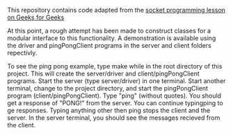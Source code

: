 This repository contains code adapted from the [socket programming lesson on Geeks for Geeks](https://www.geeksforgeeks.org/socket-programming-cc/)

At this point, a rough attempt has been made to construct classes for a modular interface to this functionality. A demonstration is available using the driver and pingPongClient programs in the server and client folders repectivly.

To see the ping pong example, type make while in the root directory of this project. This will create the server/driver and client/pingPongClient programs. Start the server (type server/driver) in one terminal. Start another terminal, change to the project directory, and start the pingPongClient program (client/pingPongClient). Type "ping" (without quotes). You should get a response of "PONG!" from the server. You can continue typingping to ge responses. Typing anything other then ping stops the client and the server. In the server terminal, you should see the messages recieved from the client. 
